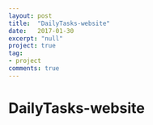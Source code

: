 ```yaml
---
layout: post
title:  "DailyTasks-website"
date:   2017-01-30
excerpt: "null"
project: true
tag:
- project
comments: true
---
```

# DailyTasks-website